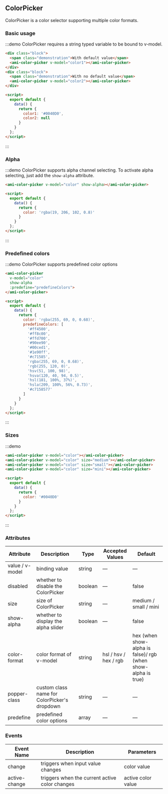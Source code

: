 ## ColorPicker

ColorPicker is a color selector supporting multiple color formats.

### Basic usage

:::demo ColorPicker requires a string typed variable to be bound to v-model.
```html
<div class="block">
  <span class="demonstration">With default value</span>
  <ami-color-picker v-model="color1"></ami-color-picker>
</div>
<div class="block">
  <span class="demonstration">With no default value</span>
  <ami-color-picker v-model="color2"></ami-color-picker>
</div>

<script>
  export default {
    data() {
      return {
        color1: '#0040D0',
        color2: null
      }
    }
  };
</script>
```
:::

### Alpha

:::demo ColorPicker supports alpha channel selecting. To activate alpha selecting, just add the `show-alpha` attribute.
```html
<ami-color-picker v-model="color" show-alpha></ami-color-picker>

<script>
  export default {
    data() {
      return {
        color: 'rgba(19, 206, 102, 0.8)'
      }
    }
  };
</script>
```
:::

### Predefined colors

:::demo ColorPicker supports predefined color options
```html
<ami-color-picker
  v-model="color"
  show-alpha
  :predefine="predefineColors">
</ami-color-picker>

<script>
  export default {
    data() {
      return {
        color: 'rgba(255, 69, 0, 0.68)',
        predefineColors: [
          '#ff4500',
          '#ff8c00',
          '#ffd700',
          '#90ee90',
          '#00ced1',
          '#1e90ff',
          '#c71585',
          'rgba(255, 69, 0, 0.68)',
          'rgb(255, 120, 0)',
          'hsv(51, 100, 98)',
          'hsva(120, 40, 94, 0.5)',
          'hsl(181, 100%, 37%)',
          'hsla(209, 100%, 56%, 0.73)',
          '#c7158577'
        ]
      }
    }
  };
</script>
```
:::


### Sizes

:::demo

```html
<ami-color-picker v-model="color"></ami-color-picker>
<ami-color-picker v-model="color" size="medium"></ami-color-picker>
<ami-color-picker v-model="color" size="small"></ami-color-picker>
<ami-color-picker v-model="color" size="mini"></ami-color-picker>

<script>
  export default {
    data() {
      return {
        color: '#0040D0'
      }
    }
  };
</script>
```
:::

### Attributes
| Attribute | Description | Type | Accepted Values | Default |
|---------- |-------- |---------- |-------------  |-------- |
| value / v-model | binding value | string | — | — |
| disabled | whether to disable the ColorPicker | boolean | — | false |
| size | size of ColorPicker | string | — | medium / small / mini |
| show-alpha | whether to display the alpha slider | boolean | — | false |
| color-format | color format of v-model | string | hsl / hsv / hex / rgb | hex (when show-alpha is false)/ rgb (when show-alpha is true) |
| popper-class | custom class name for ColorPicker's dropdown | string | — | — |
| predefine | predefined color options | array | — | — |

### Events
| Event Name | Description | Parameters |
|---------|--------|---------|
| change | triggers when input value changes | color value |
| active-change | triggers when the current active color changes | active color value |
